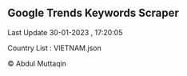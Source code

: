 

## Google Trends Keywords Scraper 
 
Last Update 30-01-2023 , 17:20:05

Country List :
VIETNAM.json



© Abdul Muttaqin 
